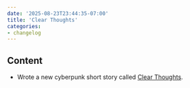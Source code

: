 ```yaml
---
date: '2025-08-23T23:44:35-07:00'
title: 'Clear Thoughts'
categories:
- changelog
---
```


## Content
- Wrote a new cyberpunk short story called [Clear Thoughts](/writing/clear-thoughts).
